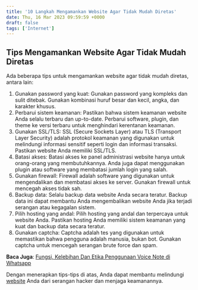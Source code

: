```yaml
---
title: '10 Langkah Mengamankan Website Agar Tidak Mudah Diretas'
date: Thu, 16 Mar 2023 09:59:59 +0000
draft: false
tags: ['Internet']
---
```


Tips Mengamankan Website Agar Tidak Mudah Diretas
-------------------------------------------------

Ada beberapa tips untuk mengamankan website agar tidak mudah diretas, antara lain:

1.  Gunakan password yang kuat: Gunakan password yang kompleks dan sulit ditebak. Gunakan kombinasi huruf besar dan kecil, angka, dan karakter khusus.
2.  Perbarui sistem keamanan: Pastikan bahwa sistem keamanan website Anda selalu terbaru dan up-to-date. Perbarui software, plugin, dan theme ke versi terbaru untuk menghindari kerentanan keamanan.
3.  Gunakan SSL/TLS: SSL (Secure Sockets Layer) atau TLS (Transport Layer Security) adalah protokol keamanan yang digunakan untuk melindungi informasi sensitif seperti login dan informasi transaksi. Pastikan website Anda memiliki SSL/TLS.
4.  Batasi akses: Batasi akses ke panel administrasi website hanya untuk orang-orang yang membutuhkannya. Anda juga dapat menggunakan plugin atau software yang membatasi jumlah login yang salah.
5.  Gunakan firewall: Firewall adalah software yang digunakan untuk mengendalikan dan membatasi akses ke server. Gunakan firewall untuk mencegah akses tidak sah.
6.  Backup data: Selalu backup data website Anda secara teratur. Backup data ini dapat membantu Anda mengembalikan website Anda jika terjadi serangan atau kegagalan sistem.
7.  Pilih hosting yang andal: Pilih hosting yang andal dan terpercaya untuk website Anda. Pastikan hosting Anda memiliki sistem keamanan yang kuat dan backup data secara teratur.
8.  Gunakan captcha: Captcha adalah tes yang digunakan untuk memastikan bahwa pengguna adalah manusia, bukan bot. Gunakan captcha untuk mencegah serangan brute force dan spam.

**Baca Juga**: [Fungsi, Kelebihan Dan Etika Penggunaan Voice Note di Whatsapp](https://blog.ajiekusumadhany.com/penggunaan-voice-note-di-whatsapp/)

Dengan menerapkan tips-tips di atas, Anda dapat membantu melindungi [website](https://id.wikipedia.org/wiki/Situs_web) Anda dari serangan hacker dan menjaga keamanannya.